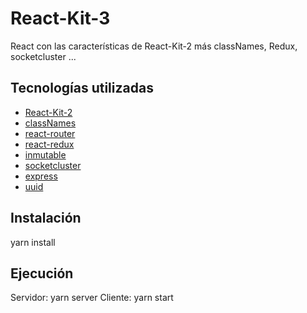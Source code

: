 # React-Kit-3
React con las características de React-Kit-2 más classNames, Redux, socketcluster ...

## Tecnologías utilizadas

- [React-Kit-2](https://github.com/lmsp/React-Kit-2)
- [classNames](https://github.com/JedWatson/classnames)
- [react-router](https://reacttraining.com/react-router/)
- [react-redux](https://github.com/reactjs/react-redux)
- [inmutable](https://facebook.github.io/immutable-js/)
- [socketcluster](http://socketcluster.io)
- [express](http://expressjs.com/es/)
- [uuid](https://github.com/kelektiv/node-uuid)

## Instalación

yarn install

## Ejecución

Servidor: yarn server
Cliente: yarn start
